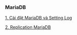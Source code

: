 ### MariaDB

[1. Cài đặt MariaDB và Setting Log](1.Cai_dat_MariaDB_vs_Setting_log.md)

[2. Replication MariaDB](2.Replication_MariaDB.md)


